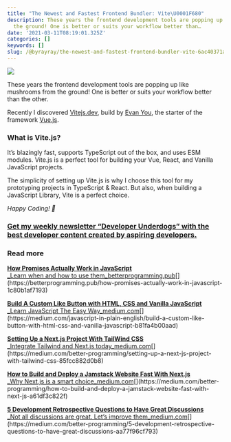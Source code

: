 ```yaml
---
title: "The Newest and Fastest Frontend Bundler: Vite\U0001F680"
description: These years the frontend development tools are popping up like mushrooms from
  the ground! One is better or suits your workflow better than…
date: '2021-03-11T08:19:01.325Z'
categories: []
keywords: []
slug: /@byrayray/the-newest-and-fastest-frontend-bundler-vite-6ac40371a9c0
---
```


![](/images/1__Qfjd5DBAR2__0Vy5z09BRCQ.png)

These years the frontend development tools are popping up like mushrooms from the ground! One is better or suits your workflow better than the other.

Recently I discovered [Vitejs.dev](https://vitejs.dev/), build by [Evan You](https://medium.com/u/4f198f5f1f12), the starter of the framework [Vue.js](https://vuejs.org/).

### What is Vite.js?

It’s blazingly fast, supports TypeScript out of the box, and uses ESM modules. Vite.js is a perfect tool for building your Vue, React, and Vanilla JavaScript projects.

The simplicity of setting up Vite.js is why I choose this tool for my prototyping projects in TypeScript & React. But also, when building a JavaScript Library, Vite is a perfect choice.

_Happy Coding! 🚀_

### [Get my weekly newsletter “Developer Underdogs” with the best developer content created by aspiring developers.](https://www.getrevue.co/profile/devbyrayray)

### Read more

[**How Promises Actually Work in JavaScript**  
_Learn when and how to use them_betterprogramming.pub](https://betterprogramming.pub/how-promises-actually-work-in-javascript-1c80b1af7193 "https://betterprogramming.pub/how-promises-actually-work-in-javascript-1c80b1af7193")[](https://betterprogramming.pub/how-promises-actually-work-in-javascript-1c80b1af7193)

[**Build A Custom Like Button with HTML, CSS and Vanilla JavaScript**  
_Learn JavaScript The Easy Way_medium.com](https://medium.com/javascript-in-plain-english/build-a-custom-like-button-with-html-css-and-vanilla-javascript-b81fa4b00aad "https://medium.com/javascript-in-plain-english/build-a-custom-like-button-with-html-css-and-vanilla-javascript-b81fa4b00aad")[](https://medium.com/javascript-in-plain-english/build-a-custom-like-button-with-html-css-and-vanilla-javascript-b81fa4b00aad)

[**Setting Up a Next.js Project With TailWind CSS**  
_Integrate Tailwind and Next.js today_medium.com](https://medium.com/better-programming/setting-up-a-next-js-project-with-tailwind-css-85fcc882d0b8 "https://medium.com/better-programming/setting-up-a-next-js-project-with-tailwind-css-85fcc882d0b8")[](https://medium.com/better-programming/setting-up-a-next-js-project-with-tailwind-css-85fcc882d0b8)

[**How to Build and Deploy a Jamstack Website Fast With Next.js**  
_Why Next.js is a smart choice_medium.com](https://medium.com/better-programming/how-to-build-and-deploy-a-jamstack-website-fast-with-next-js-a61df3c822f "https://medium.com/better-programming/how-to-build-and-deploy-a-jamstack-website-fast-with-next-js-a61df3c822f")[](https://medium.com/better-programming/how-to-build-and-deploy-a-jamstack-website-fast-with-next-js-a61df3c822f)

[**5 Development Retrospective Questions to Have Great Discussions**  
_Not all discussions are great. Let’s improve them_medium.com](https://medium.com/better-programming/5-development-retrospective-questions-to-have-great-discussions-aa77f96cf793 "https://medium.com/better-programming/5-development-retrospective-questions-to-have-great-discussions-aa77f96cf793")[](https://medium.com/better-programming/5-development-retrospective-questions-to-have-great-discussions-aa77f96cf793)